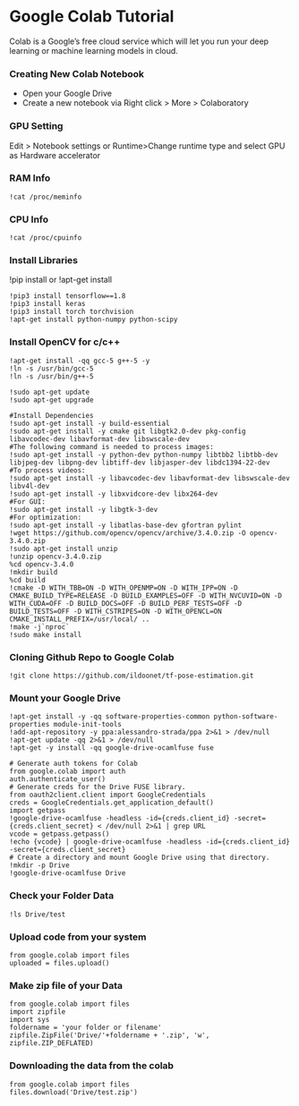 # Google Colab Tutorial

Colab is a Google’s free cloud service which will let you run your deep learning or machine learning models in cloud.

### Creating New Colab Notebook

* Open your Google Drive
* Create a new notebook via Right click > More > Colaboratory

### GPU Setting

Edit > Notebook settings or Runtime>Change runtime type and select GPU as Hardware accelerator

### RAM Info
```
!cat /proc/meminfo
```

### CPU Info

```
!cat /proc/cpuinfo
```

### Install Libraries

!pip install or !apt-get install

```
!pip3 install tensorflow==1.8
!pip3 install keras
!pip3 install torch torchvision
!apt-get install python-numpy python-scipy
```
### Install OpenCV for c/c++

```
!apt-get install -qq gcc-5 g++-5 -y
!ln -s /usr/bin/gcc-5 
!ln -s /usr/bin/g++-5 

!sudo apt-get update
!sudo apt-get upgrade

#Install Dependencies
!sudo apt-get install -y build-essential 
!sudo apt-get install -y cmake git libgtk2.0-dev pkg-config libavcodec-dev libavformat-dev libswscale-dev
#The following command is needed to process images:
!sudo apt-get install -y python-dev python-numpy libtbb2 libtbb-dev libjpeg-dev libpng-dev libtiff-dev libjasper-dev libdc1394-22-dev
#To process videos:
!sudo apt-get install -y libavcodec-dev libavformat-dev libswscale-dev libv4l-dev
!sudo apt-get install -y libxvidcore-dev libx264-dev
#For GUI:
!sudo apt-get install -y libgtk-3-dev
#For optimization:
!sudo apt-get install -y libatlas-base-dev gfortran pylint
!wget https://github.com/opencv/opencv/archive/3.4.0.zip -O opencv-3.4.0.zip
!sudo apt-get install unzip
!unzip opencv-3.4.0.zip
%cd opencv-3.4.0
!mkdir build
%cd build
!cmake -D WITH_TBB=ON -D WITH_OPENMP=ON -D WITH_IPP=ON -D CMAKE_BUILD_TYPE=RELEASE -D BUILD_EXAMPLES=OFF -D WITH_NVCUVID=ON -D WITH_CUDA=OFF -D BUILD_DOCS=OFF -D BUILD_PERF_TESTS=OFF -D BUILD_TESTS=OFF -D WITH_CSTRIPES=ON -D WITH_OPENCL=ON CMAKE_INSTALL_PREFIX=/usr/local/ ..
!make -j`nproc`
!sudo make install

```
### Cloning Github Repo to Google Colab

```
!git clone https://github.com/ildoonet/tf-pose-estimation.git
```
### Mount your Google Drive

```
!apt-get install -y -qq software-properties-common python-software-properties module-init-tools
!add-apt-repository -y ppa:alessandro-strada/ppa 2>&1 > /dev/null
!apt-get update -qq 2>&1 > /dev/null
!apt-get -y install -qq google-drive-ocamlfuse fuse

# Generate auth tokens for Colab
from google.colab import auth
auth.authenticate_user()
# Generate creds for the Drive FUSE library.
from oauth2client.client import GoogleCredentials
creds = GoogleCredentials.get_application_default()
import getpass
!google-drive-ocamlfuse -headless -id={creds.client_id} -secret={creds.client_secret} < /dev/null 2>&1 | grep URL
vcode = getpass.getpass()
!echo {vcode} | google-drive-ocamlfuse -headless -id={creds.client_id} -secret={creds.client_secret}
# Create a directory and mount Google Drive using that directory.
!mkdir -p Drive
!google-drive-ocamlfuse Drive
```

### Check your Folder Data

```
!ls Drive/test
```

### Upload code from your system

```
from google.colab import files
uploaded = files.upload()
```
### Make zip file of your Data

```
from google.colab import files
import zipfile
import sys
foldername = 'your folder or filename'
zipfile.ZipFile('Drive/'+foldername + '.zip', 'w', zipfile.ZIP_DEFLATED)
```

### Downloading the data from the colab

```
from google.colab import files
files.download('Drive/test.zip')
```
